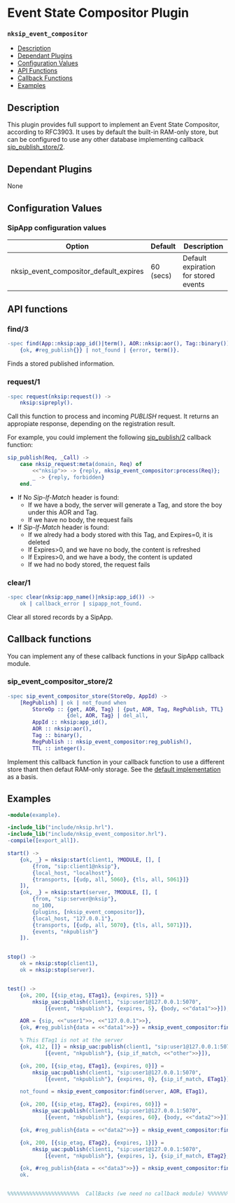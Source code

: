# Event State Compositor Plugin 
### `nksip_event_compositor`


* [Description](#description)
* [Dependant Plugins](#dependant-plugins)
* [Configuration Values](#configuration-values)
* [API Functions](#api-functions)
* [Callback Functions](#callback-functions)
* [Examples](#examples)


## Description

This plugin provides full support to implement an Event State Compositor, according to RFC3903. It uses by default the built-in RAM-only store, but can be configured to use any other database implementing callback [sip_publish_store/2](#sip_event_compositor_store2).

## Dependant Plugins

None


## Configuration Values

### SipApp configuration values

Option|Default|Description
---|---|---
nksip_event_compositor_default_expires|60 (secs)|Default expiration for stored events

## API functions

### find/3

```erlang
-spec find(App::nksip:app_id()|term(), AOR::nksip:aor(), Tag::binary()) ->
    {ok, #reg_publish{}} | not_found | {error, term()}.
```

Finds a stored published information.


### request/1
```erlang
-spec request(nksip:request()) ->
    nksip:sipreply().
```

Call this function to process and incoming _PUBLISH_ request. It returns an appropiate response, depending on the registration result.

For example, you could implement the following [sip_publish/2](../reference/callback_functions.md#sip_publish2) callback function:

```erlang
sip_publish(Req, _Call) ->
	case nksip_request:meta(domain, Req) of
		<<"nksip">> -> {reply, nksip_event_compositor:process(Req)};
		_ -> {reply, forbidden}
	end.
```

* If No _Sip-If-Match_ header is found:
  * If we have a body, the server will generate a Tag, and store the boy under this AOR and Tag.
  * If we have no body, the request fails
* If _Sip-If-Match_ header is found:
  * If we alredy had a body stored with this Tag, and Expires=0, it is deleted
  * If Expires>0, and we have no body, the content is refreshed
  * If Expires>0, and we have a body, the content is updated
  * If we had no body stored, the request fails


### clear/1

```erlang
-spec clear(nksip:app_name()|nksip:app_id()) -> 
    ok | callback_error | sipapp_not_found.
```

Clear all stored records by a SipApp.




## Callback functions

You can implement any of these callback functions in your SipApp callback module.

### sip_event_compositor_store/2

```erlang
-spec sip_event_compositor_store(StoreOp, AppId) ->
    [RegPublish] | ok | not_found when
        StoreOp :: {get, AOR, Tag} | {put, AOR, Tag, RegPublish, TTL} | 
                   {del, AOR, Tag} | del_all,
        AppId :: nksip:app_id(),
        AOR :: nksip:aor(),
        Tag :: binary(),
        RegPublish :: nksip_event_compositor:reg_publish(),
        TTL :: integer().
```

Implement this callback function in your callback function to use a different store thant then defaut RAM-only storage.
See the [default implementation](../../plugins/nksip_event_compositor/src/nksip_event_compositor_sipapp.erl) as a basis. 


## Examples

```erlang
-module(example).

-include_lib("include/nksip.hrl").
-include_lib("include/nksip_event_compositor.hrl").
-compile([export_all]).

start() ->
    {ok, _} = nksip:start(client1, ?MODULE, [], [
        {from, "sip:client1@nksip"},
        {local_host, "localhost"},
        {transports, [{udp, all, 5060}, {tls, all, 5061}]}
    ]),
    {ok, _} = nksip:start(server, ?MODULE, [], [
        {from, "sip:server@nksip"},
        no_100,
        {plugins, [nksip_event_compositor]},
        {local_host, "127.0.0.1"},
        {transports, [{udp, all, 5070}, {tls, all, 5071}]},
        {events, "nkpublish"}
    ]).


stop() ->
    ok = nksip:stop(client1),
    ok = nksip:stop(server).


test() ->
    {ok, 200, [{sip_etag, ETag1}, {expires, 5}]} = 
        nksip_uac:publish(client1, "sip:user1@127.0.0.1:5070", 
            [{event, "nkpublish"}, {expires, 5}, {body, <<"data1">>}]),

    AOR = {sip, <<"user1">>, <<"127.0.0.1">>},
    {ok, #reg_publish{data = <<"data1">>}} = nksip_event_compositor:find(server, AOR, ETag1),

    % This ETag1 is not at the server
    {ok, 412, []} = nksip_uac:publish(client1, "sip:user1@127.0.0.1:5070", 
            [{event, "nkpublish"}, {sip_if_match, <<"other">>}]),

    {ok, 200, [{sip_etag, ETag1}, {expires, 0}]} = 
        nksip_uac:publish(client1, "sip:user1@127.0.0.1:5070", 
            [{event, "nkpublish"}, {expires, 0}, {sip_if_match, ETag1}]),

    not_found = nksip_event_compositor:find(server, AOR, ETag1),

    {ok, 200, [{sip_etag, ETag2}, {expires, 60}]} = 
        nksip_uac:publish(client1, "sip:user1@127.0.0.1:5070", 
            [{event, "nkpublish"}, {expires, 60}, {body, <<"data2">>}]),

    {ok, #reg_publish{data = <<"data2">>}} = nksip_event_compositor:find(server, AOR, ETag2),

    {ok, 200, [{sip_etag, ETag2}, {expires, 1}]} = 
        nksip_uac:publish(client1, "sip:user1@127.0.0.1:5070", 
            [{event, "nkpublish"}, {expires, 1}, {sip_if_match, ETag2}, {body, <<"data3">>}]),

    {ok, #reg_publish{data = <<"data3">>}} = nksip_event_compositor:find(server, AOR, ETag2),
    ok.


%%%%%%%%%%%%%%%%%%%%%%%  CallBacks (we need no callback module) %%%%%%%%%%%%%%%%%%%%%
```


